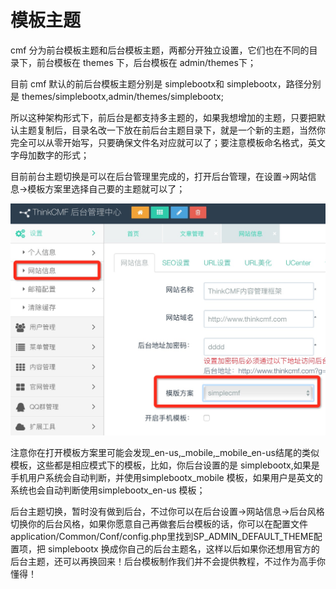 # 模板主题

cmf 分为前台模板主题和后台模板主题，两都分开独立设置，它们也在不同的目录下，前台模板在 themes 下，后台模板在 admin/themes下；

目前 cmf 默认的前后台模板主题分别是 simplebootx和 simplebootx，路径分别是 themes/simplebootx,admin/themes/simplebootx;

所以这种架构形式下，前后台是都支持多主题的，如果我想增加的主题，只要把默认主题复制后，目录名改一下放在前后台主题目录下，就是一个新的主题，当然你完全可以从零开始写，只要确保文件名对应就可以了；要注意模板命名格式，英文字母加数字的形式；



目前前台主题切换是可以在后台管理里完成的，打开后台管理，在设置->网站信息->模板方案里选择自己要的主题就可以了；

![](../images/56959873764f7.png.jpg)

注意你在打开模板方案里可能会发现_en-us,_mobile,_mobile_en-us结尾的类似模板，这些都是相应模式下的模板，比如，你后台设置的是 simplebootx,如果是手机用户系统会自动判断，并使用simplebootx_mobile 模板，如果用户是英文的系统也会自动判断使用simplebootx_en-us 模板；



后台主题切换，暂时没有做到后台，不过你可以在后台设置->网站信息->后台风格 切换你的后台风格，如果你愿意自己再做套后台模板的话，你可以在配置文件application/Common/Conf/config.php里找到SP_ADMIN_DEFAULT_THEME配置项，把 simplebootx 换成你自己的后台主题名，这样以后如果你还想用官方的后台主题，还可以再换回来！后台模板制作我们并不会提供教程，不过作为高手你懂得！